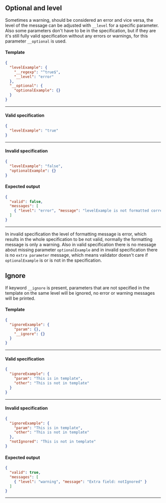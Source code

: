 
## Optional and level

Sometimes a warning, should be considered an error and vice versa, the level of the message can be adjusted with `__level` for a specific parameter. Also some parameters don't have to be in the specification, but if they are it's still fully valid specification without any errors or warnings, for this parameter `__optional` is used.

#### Template
```json
{
  "levelExample": {
    "__regexp": "^true$",
    "__level": "error"
  },
  "__optional": {
    "optionalExample": {}
  }
}
```
---
#### Valid specification

```json
{
  "levelExample": "true"
}
```
---
#### Invalid specification

```json
{
  "levelExample": "false",
  "optionalExample": {}
}
```
#### Expected output
```json
{
  "valid": false,
  "messages": [
    { "level": "error", "message": "levelExample is not formatted correctly" }
  ]
}
```
---

In invalid specification the level of formatting message is error, which results in the whole specification to be not valid, normally the formatting message is only a warning. Also in valid specification there is no message about missing parameter `optionalExample` and in invalid specification there is no `extra parameter` message, which means validator doesn't care if `optionalExample` is or is not in the specification.

## Ignore

If keyword `__ignore` is present, parameters that are not specified in the template on the same level will be ignored, no error or warning messages will be printed.

#### Template
```json
{
  "ignoreExample": {
    "param": {},
    "__ignore": {}
  }
}
```
---
#### Valid specification
```json
{
  "ignoreExample": {
    "param": "This is in template",
    "other": "This is not in template"
  }
}
```
---
#### Invalid specification
```json
{
  "ignoreExample": {
    "param": "This is in template",
    "other": "This is not in template"
  },
  "notIgnored": "This is not in template"
}
```
#### Expected output
```json
{
  "valid": true,
  "messages": [
    { "level": "warning", "message": "Extra field: notIgnored" }
  ]
}
```
---
